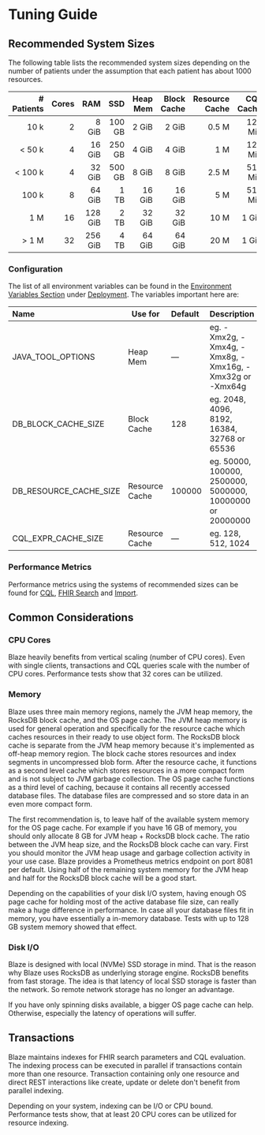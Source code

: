 # Tuning Guide

## Recommended System Sizes

The following table lists the recommended system sizes depending on the number of patients under the assumption that each patient has about 1000 resources. 

| # Patients | Cores |     RAM |    SSD | Heap Mem | Block Cache | Resource Cache | CQL Cache |
|-----------:|------:|--------:|-------:|---------:|------------:|---------------:|----------:|
|       10 k |     2 |   8 GiB | 100 GB |    2 GiB |       2 GiB |          0.5 M |   128 MiB | 
|     < 50 k |     4 |  16 GiB | 250 GB |    4 GiB |       4 GiB |            1 M |   128 MiB | 
|    < 100 k |     4 |  32 GiB | 500 GB |    8 GiB |       8 GiB |          2.5 M |   512 MiB | 
|      100 k |     8 |  64 GiB |   1 TB |   16 GiB |      16 GiB |            5 M |   512 MiB | 
|        1 M |    16 | 128 GiB |   2 TB |   32 GiB |      32 GiB |           10 M |     1 GiB | 
|      > 1 M |    32 | 256 GiB |   4 TB |   64 GiB |      64 GiB |           20 M |     1 GiB | 

### Configuration

The list of all environment variables can be found in the [Environment Variables Section](deployment/environment-variables.md) under [Deployment](deployment/README.md). The variables important here are:

| Name                   | Use for        | Default | Description                                               |
|:-----------------------|----------------|:--------|:----------------------------------------------------------|
| JAVA_TOOL_OPTIONS      | Heap Mem       | —       | eg. -Xmx2g, -Xmx4g, -Xmx8g, -Xmx16g, -Xmx32g or -Xmx64g   |
| DB_BLOCK_CACHE_SIZE    | Block Cache    | 128     | eg. 2048, 4096, 8192, 16384, 32768 or 65536               |
| DB_RESOURCE_CACHE_SIZE | Resource Cache | 100000  | eg. 50000, 100000, 2500000, 5000000, 10000000 or 20000000 |
| CQL_EXPR_CACHE_SIZE    | Resource Cache | —       | eg. 128, 512, 1024                                        |

### Performance Metrics

Performance metrics using the systems of recommended sizes can be found for [CQL](performance/cql.md), [FHIR Search](performance/fhir-search.md) and [Import](performance/import.md). 

## Common Considerations

### CPU Cores

Blaze heavily benefits from vertical scaling (number of CPU cores). Even with single clients, transactions and CQL queries scale with the number of CPU cores. Performance tests show that 32 cores can be utilized.

### Memory

Blaze uses three main memory regions, namely the JVM heap memory, the RocksDB block cache, and the OS page cache. The JVM heap memory is used for general operation and specifically for the resource cache which caches resources in their ready to use object form. The RocksDB block cache is separate from the JVM heap memory because it's implemented as off-heap memory region. The block cache stores resources and index segments in uncompressed blob form. After the resource cache, it functions as a second level cache which stores resources in a more compact form and is not subject to JVM garbage collection. The OS page cache functions as a third level of caching, because it contains all recently accessed database files. The database files are compressed and so store data in an even more compact form.

The first recommendation is, to leave half of the available system memory for the OS page cache. For example if you have 16 GB of memory, you should only allocate 8 GB for JVM heap + RocksDB block cache. The ratio between the JVM heap size, and the RocksDB block cache can vary. First you should monitor the JVM heap usage and garbage collection activity in your use case. Blaze provides a Prometheus metrics endpoint on port 8081 per default. Using half of the remaining system memory for the JVM heap and half for the RocksDB block cache will be a good start.

Depending on the capabilities of your disk I/O system, having enough OS page cache for holding most of the active database file size, can really make a huge difference in performance. In case all your database files fit in memory, you have essentially a in-memory database. Tests with up to 128 GB system memory showed that effect.

### Disk I/O

Blaze is designed with local (NVMe) SSD storage in mind. That is the reason why Blaze uses RocksDB as underlying storage engine. RocksDB benefits from fast storage. The idea is that latency of local SSD storage is faster than the network. So remote network storage has no longer an advantage.

If you have only spinning disks available, a bigger OS page cache can help. Otherwise, especially the latency of operations will suffer.

## Transactions

Blaze maintains indexes for FHIR search parameters and CQL evaluation. The indexing process can be executed in parallel if transactions contain more than one resource. Transaction containing only one resource and direct REST interactions like create, update or delete don't benefit from parallel indexing.

Depending on your system, indexing can be I/O or CPU bound. Performance tests show, that at least 20 CPU cores can be utilized for resource indexing.
